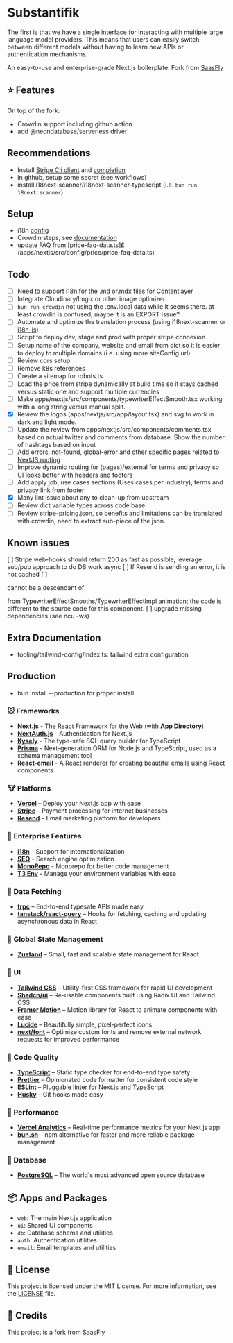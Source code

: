 # Substantifik
The first is that we have a single interface for interacting with multiple large language model providers. This means that users can easily switch between different models without having to learn new APIs or authentication mechanisms.

An easy-to-use and enterprise-grade Next.js boilerplate.
Fork from [SaasFly](https://github.com/saasfly/saasfly)

## ⭐ Features

On top of the fork:

- Crowdin support including github action.
- add @neondatabase/serverless driver

## Recommendations

- Install [Stripe Cli client](https://docs.stripe.com/stripe-cli) and [completion](https://docs.stripe.com/stripe-cli/autocomplete)
- in github, setup some secret (see workflows)
- install i18next-scanner/i18next-scanner-typescript (i.e. `bun run 18next:scanner`)

## Setup

- i18n [config](apps/nextjs/src/config/i18n-config.ts)
- Crowdin steps, see [documentation](https://docusaurus.io/docs/i18n/crowdin)
- update FAQ from [price-faq-data.ts]£(apps/nextjs/src/config/price/price-faq-data.ts)

## Todo

- [ ] Need to support i18n for the .md or.mdx files for Contentlayer
- [ ] Integrate Cloudinary/Imgix or other image optimizer
- [ ] `bun run crowdin` not using the .env.local data while it seems there. at least crowdin is confused; maybe it is an EXPORT issue?
- [ ] Automate and optimize the translation process (using i18next-scanner or [i18n-js](https://github.com/fnando/i18n-js))
- [ ] Script to deploy dev, stage and prod with proper stripe connexion
- [ ] Setup name of the company, website and email from dict so it is easier to deploy to multiple domains (i.e. using more siteConfig.url)
- [ ] Review cors setup
- [ ] Remove k8s references
- [ ] Create a sitemap for robots.ts
- [ ] Load the price from stripe dynamically at build time so it stays cached versus static one and support multiple currencies
- [ ] Make apps/nextjs/src/components/typewriterEffectSmooth.tsx working with a long string versus manual split.
- [x] Review the logos (apps/nextjs/src/app/layout.tsx) and svg to work in dark and light mode.
- [ ] Update the review from apps/nextjs/src/components/comments.tsx based on actual twitter and comments from database. Show the number of hashtags based on input
- [ ] Add errors, not-found, global-error and other specific pages related to [NextJS routing](https://nextjs.org/docs/app/building-your-application/routing)
- [ ] Improve dynamic routing for (pages)/external for terms and privacy so UI looks better with headers and footers
- [ ] Add apply job, use cases sections (Uses cases per industry), terms and privacy link from footer
- [x] Many lint issue about any to clean-up from upstream
- [ ] Review dict variable types <Record> across code base
- [ ] Review stripe-pricing.json, so benefits and limitations can be translated with crowdin, need to extract  sub-piece of the json.
## Known issues

[ ] Stripe web-hooks should return 200 as fast as possible, leverage sub/pub approach to do DB work async
[ ] If Resend is sending an error, it is not cached
[ ] <p> cannot be a descendant of <p> from TypewriterEffectSmooths/TypewriterEffectImpl animation; the code is different to the source code for this component.
[ ] upgrade missing dependencies (see ncu -ws)

## Extra Documentation
- tooling/tailwind-config/index.ts: tailwind extra configuration

## Production
- bun install --production for proper install

### 🐭 Frameworks

- **[Next.js](https://nextjs.org/)** - The React Framework for the Web (with **App Directory**)
- **[NextAuth.js](https://next-auth.js.org/)** - Authentication for Next.js
- **[Kysely](https://kysely.dev/)** - The type-safe SQL query builder for TypeScript
- **[Prisma](https://www.prisma.io/)** - Next-generation ORM for Node.js and TypeScript, used as a schema management tool
- **[React-email](https://react.email/)** - A React renderer for creating beautiful emails using React components

### 🐮 Platforms

- **[Vercel](https://vercel.com/)** – Deploy your Next.js app with ease
- **[Stripe](https://stripe.com/)** – Payment processing for internet businesses
- **[Resend](https://resend.com/)** – Email marketing platform for developers

### 🐯 Enterprise Features

- **[i18n](https://nextjs.org/docs/app/building-your-application/routing/internationalization)** - Support for internationalization
- **[SEO](https://nextjs.org/docs/app/building-your-application/optimizing/metadata)** - Search engine optimization
- **[MonoRepo](https://turbo.build/)** - Monorepo for better code management
- **[T3 Env](https://env.t3.gg/)** - Manage your environment variables with ease

### 🐰 Data Fetching

- **[trpc](https://trpc.io/)** – End-to-end typesafe APIs made easy
- **[tanstack/react-query](https://react-query.tanstack.com/)** – Hooks for fetching, caching and updating asynchronous data in React

### 🐲 Global State Management

- **[Zustand](https://zustand.surge.sh/)** – Small, fast and scalable state management for React

### 🐒 UI

- **[Tailwind CSS](https://tailwindcss.com/)** – Utility-first CSS framework for rapid UI development
- **[Shadcn/ui](https://ui.shadcn.com/)** – Re-usable components built using Radix UI and Tailwind CSS
- **[Framer Motion](https://framer.com/motion)** – Motion library for React to animate components with ease
- **[Lucide](https://lucide.dev/)** – Beautifully simple, pixel-perfect icons
- **[next/font](https://nextjs.org/docs/basic-features/font-optimization)** – Optimize custom fonts and remove external network requests for improved performance

### 🐴 Code Quality

- **[TypeScript](https://www.typescriptlang.org/)** – Static type checker for end-to-end type safety
- **[Prettier](https://prettier.io/)** – Opinionated code formatter for consistent code style
- **[ESLint](https://eslint.org/)** – Pluggable linter for Next.js and TypeScript
- **[Husky](https://typicode.github.io/husky)** – Git hooks made easy

### 🐑 Performance

- **[Vercel Analytics](https://vercel.com/analytics)** – Real-time performance metrics for your Next.js app
- **[bun.sh](https://bun.sh/)** – npm alternative for faster and more reliable package management

### 🐘 Database

- **[PostgreSQL](https://www.postgresql.org/)** – The world's most advanced open source database

## 📦 Apps and Packages

- `web`: The main Next.js application
- `ui`: Shared UI components
- `db`: Database schema and utilities
- `auth`: Authentication utilities
- `email`: Email templates and utilities

## 📜 License

This project is licensed under the MIT License. For more information, see the [LICENSE](./LICENSE) file.

## 🙏 Credits

This project is a fork from [SaasFly](https://github.com/saasfly/saasfly)
